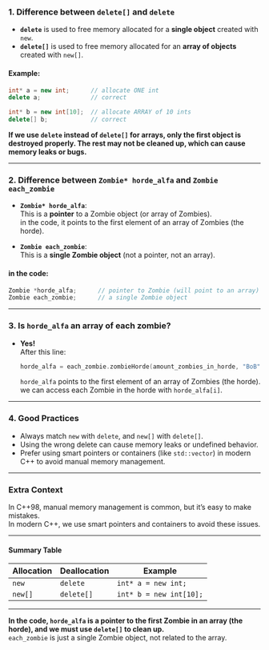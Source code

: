 ### 1. **Difference between `delete[]` and `delete`**

- **`delete`** is used to free memory allocated for a **single object** created with `new`.
- **`delete[]`** is used to free memory allocated for an **array of objects** created with `new[]`.

#### **Example:**

```cpp
int* a = new int;      // allocate ONE int
delete a;              // correct

int* b = new int[10];  // allocate ARRAY of 10 ints
delete[] b;            // correct
```

**If we use `delete` instead of `delete[]` for arrays, only the first object is destroyed properly. The rest may not be cleaned up, which can cause memory leaks or bugs.**

---

### 2. **Difference between `Zombie* horde_alfa` and `Zombie each_zombie`**

- **`Zombie* horde_alfa`**:  
  This is a **pointer** to a Zombie object (or array of Zombies).  
  in the code, it points to the first element of an array of Zombies (the horde).

- **`Zombie each_zombie`**:  
  This is a **single Zombie object** (not a pointer, not an array).

#### **in the code:**

```cpp
Zombie *horde_alfa;      // pointer to Zombie (will point to an array)
Zombie each_zombie;      // a single Zombie object
```

---

### 3. **Is `horde_alfa` an array of each zombie?**

- **Yes!**  
  After this line:
  ```cpp
  horde_alfa = each_zombie.zombieHorde(amount_zombies_in_horde, "BoB");
  ```
  `horde_alfa` points to the first element of an array of Zombies (the horde).  
  we can access each Zombie in the horde with `horde_alfa[i]`.

---

### 4. **Good Practices**

- Always match `new` with `delete`, and `new[]` with `delete[]`.
- Using the wrong delete can cause memory leaks or undefined behavior.
- Prefer using smart pointers or containers (like `std::vector`) in modern C++ to avoid manual memory management.

---

### **Extra Context**

In C++98, manual memory management is common, but it’s easy to make mistakes.  
In modern C++, we use smart pointers and containers to avoid these issues.

---

#### **Summary Table**

| Allocation         | Deallocation | Example                |
|--------------------|--------------|------------------------|
| `new`              | `delete`     | `int* a = new int;`    |
| `new[]`            | `delete[]`   | `int* b = new int[10];`|

---

**In the code, `horde_alfa` is a pointer to the first Zombie in an array (the horde), and we must use `delete[]` to clean up.**  
`each_zombie` is just a single Zombie object, not related to the array.
